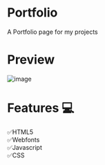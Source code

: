 # Portfolio
A Portfolio page for my projects

# Preview
![image](https://user-images.githubusercontent.com/111026797/207158045-a87f3435-84cb-42ab-b80a-9d1652f4863d.png)

# Features 💻
✅HTML5<br>
✅Webfonts<br>
✅Javascript<br>
✅CSS<br>
